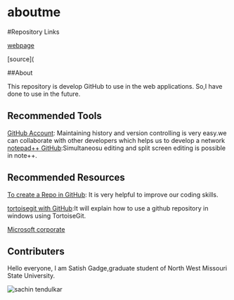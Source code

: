 # aboutme

#Repository Links

[webpage](https://github.com/S534929/aboutme/edit/master/README.md)

[source](

##About

This repository is develop GitHub to use in the web applications.
So,I have done to use in the future.

## Recommended Tools

[GitHub Account](https://github.com/): Maintaining history and version controlling is very easy.we can collaborate with other developers which helps us to develop a network
[notepad++ GitHub](https://notepad-plus-plus.org/):Simultaneosu editing and split screen editing is possible in note++.

## Recommended Resources 

[To create a Repo in GitHub](https://help.github.com/articles/create-a-repo/): It is very helpful to improve our coding skills.

[tortoisegit with GitHub](https://dbanck.svbtle.com/github-windows-and-tortoisegit-part-1-installing-pulling):It will explain how to use a github repository in windows using TortoiseGit.

[Microsoft corporate](https://www.youtube.com/watch?v=Fjo20qYsXqc)

## Contributers

Hello everyone, I am Satish Gadge,graduate student of North West Missouri State University.


![sachin tendulkar](https://i.ndtvimg.com/i/2018-03/sachin-tendulkar-facebook_806x605_41522254726.jpg)
